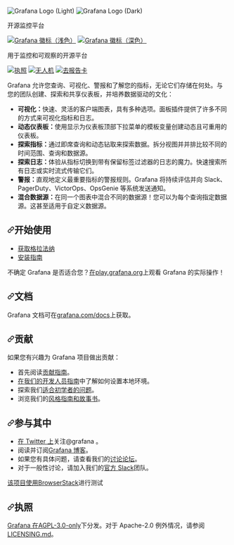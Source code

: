 ![Grafana Logo (Light)](docs/logo-horizontal.png#gh-light-mode-only)
![Grafana Logo (Dark)](docs/logo-horizontal-dark.png#gh-dark-mode-only)

开源监控平台

<div class="Box-sc-g0xbh4-0 bJMeLZ js-snippet-clipboard-copy-unpositioned" data-hpc="true"><article class="markdown-body entry-content container-lg" itemprop="text"><p dir="auto"><a target="_blank" rel="noopener noreferrer" href="/grafana/grafana/blob/main/docs/logo-horizontal.png#gh-light-mode-only"><img src="/grafana/grafana/raw/main/docs/logo-horizontal.png#gh-light-mode-only" alt="Grafana 徽标（浅色）" style="max-width: 100%;"></a>
<a target="_blank" rel="noopener noreferrer" href="/grafana/grafana/blob/main/docs/logo-horizontal-dark.png#gh-dark-mode-only"><img src="/grafana/grafana/raw/main/docs/logo-horizontal-dark.png#gh-dark-mode-only" alt="Grafana 徽标（深色）" style="max-width: 100%;"></a></p>
<p dir="auto"><font style="vertical-align: inherit;"><font style="vertical-align: inherit;">用于监控和可观察的开源平台</font></font></p>
<p dir="auto"><a href="/grafana/grafana/blob/main/LICENSE"><img src="https://camo.githubusercontent.com/44294b21aa86c80aca4ebfaa74783620751aa769ae74fae4f021f0fe3548a574/68747470733a2f2f696d672e736869656c64732e696f2f6769746875622f6c6963656e73652f67726166616e612f67726166616e61" alt="执照" data-canonical-src="https://img.shields.io/github/license/grafana/grafana" style="max-width: 100%;"></a>
<a href="https://drone.grafana.net/grafana/grafana" rel="nofollow"><img src="https://camo.githubusercontent.com/e4b6ed2b91671beb08aca433128de2f0eadb2044e2a0b7ca4348dcb8b8ab4fc1/68747470733a2f2f64726f6e652e67726166616e612e6e65742f6170692f6261646765732f67726166616e612f67726166616e612f7374617475732e737667" alt="无人机" data-canonical-src="https://drone.grafana.net/api/badges/grafana/grafana/status.svg" style="max-width: 100%;"></a>
<a href="https://goreportcard.com/report/github.com/grafana/grafana" rel="nofollow"><img src="https://camo.githubusercontent.com/1b9e7e3a60dbd2bca2377c8facf4162f3214fc80108a97a1d0d4fa2fdd995077/68747470733a2f2f676f7265706f7274636172642e636f6d2f62616467652f6769746875622e636f6d2f67726166616e612f67726166616e61" alt="去报告卡" data-canonical-src="https://goreportcard.com/badge/github.com/grafana/grafana" style="max-width: 100%;"></a></p>
<p dir="auto"><font style="vertical-align: inherit;"><font style="vertical-align: inherit;">Grafana 允许您查询、可视化、警报和了解您的指标，无论它们存储在何处。</font><font style="vertical-align: inherit;">与您的团队创建、探索和共享仪表板，并培养数据驱动的文化：</font></font></p>
<ul dir="auto">
<li><strong><font style="vertical-align: inherit;"><font style="vertical-align: inherit;">可视化：</font></font></strong><font style="vertical-align: inherit;"><font style="vertical-align: inherit;">快速、灵活的客户端图表，具有多种选项。</font><font style="vertical-align: inherit;">面板插件提供了许多不同的方式来可视化指标和日志。</font></font></li>
<li><strong><font style="vertical-align: inherit;"><font style="vertical-align: inherit;">动态仪表板：</font></font></strong><font style="vertical-align: inherit;"><font style="vertical-align: inherit;">使用显示为仪表板顶部下拉菜单的模板变量创建动态且可重用的仪表板。</font></font></li>
<li><strong><font style="vertical-align: inherit;"><font style="vertical-align: inherit;">探索指标：</font></font></strong><font style="vertical-align: inherit;"><font style="vertical-align: inherit;">通过即席查询和动态钻取来探索数据。</font><font style="vertical-align: inherit;">拆分视图并并排比较不同的时间范围、查询和数据源。</font></font></li>
<li><strong><font style="vertical-align: inherit;"><font style="vertical-align: inherit;">探索日志：</font></font></strong><font style="vertical-align: inherit;"><font style="vertical-align: inherit;">体验从指标切换到带有保留标签过滤器的日志的魔力。</font><font style="vertical-align: inherit;">快速搜索所有日志或实时流式传输它们。</font></font></li>
<li><strong><font style="vertical-align: inherit;"><font style="vertical-align: inherit;">警报：</font></font></strong><font style="vertical-align: inherit;"><font style="vertical-align: inherit;">直观地定义最重要指标的警报规则。</font><font style="vertical-align: inherit;">Grafana 将持续评估并向 Slack、PagerDuty、VictorOps、OpsGenie 等系统发送通知。</font></font></li>
<li><strong><font style="vertical-align: inherit;"><font style="vertical-align: inherit;">混合数据源：</font></font></strong><font style="vertical-align: inherit;"><font style="vertical-align: inherit;">在同一个图表中混合不同的数据源！</font><font style="vertical-align: inherit;">您可以为每个查询指定数据源。</font><font style="vertical-align: inherit;">这甚至适用于自定义数据源。</font></font></li>
</ul>
<h2 tabindex="-1" dir="auto"><a id="user-content-get-started" class="anchor" aria-hidden="true" tabindex="-1" href="#get-started"><svg class="octicon octicon-link" viewBox="0 0 16 16" version="1.1" width="16" height="16" aria-hidden="true"><path d="m7.775 3.275 1.25-1.25a3.5 3.5 0 1 1 4.95 4.95l-2.5 2.5a3.5 3.5 0 0 1-4.95 0 .751.751 0 0 1 .018-1.042.751.751 0 0 1 1.042-.018 1.998 1.998 0 0 0 2.83 0l2.5-2.5a2.002 2.002 0 0 0-2.83-2.83l-1.25 1.25a.751.751 0 0 1-1.042-.018.751.751 0 0 1-.018-1.042Zm-4.69 9.64a1.998 1.998 0 0 0 2.83 0l1.25-1.25a.751.751 0 0 1 1.042.018.751.751 0 0 1 .018 1.042l-1.25 1.25a3.5 3.5 0 1 1-4.95-4.95l2.5-2.5a3.5 3.5 0 0 1 4.95 0 .751.751 0 0 1-.018 1.042.751.751 0 0 1-1.042.018 1.998 1.998 0 0 0-2.83 0l-2.5 2.5a1.998 1.998 0 0 0 0 2.83Z"></path></svg></a><font style="vertical-align: inherit;"><font style="vertical-align: inherit;">开始使用</font></font></h2>
<ul dir="auto">
<li><a href="https://grafana.com/get" rel="nofollow"><font style="vertical-align: inherit;"><font style="vertical-align: inherit;">获取格拉法纳</font></font></a></li>
<li><a href="https://grafana.com/docs/grafana/latest/setup-grafana/installation/" rel="nofollow"><font style="vertical-align: inherit;"><font style="vertical-align: inherit;">安装指南</font></font></a></li>
</ul>
<p dir="auto"><font style="vertical-align: inherit;"><font style="vertical-align: inherit;">不确定 Grafana 是否适合您？</font></font><a href="https://play.grafana.org/" rel="nofollow"><font style="vertical-align: inherit;"><font style="vertical-align: inherit;">在play.grafana.org</font></font></a><font style="vertical-align: inherit;"><font style="vertical-align: inherit;">上观看 Grafana 的实际操作</font><font style="vertical-align: inherit;">！</font></font></p>
<h2 tabindex="-1" dir="auto"><a id="user-content-documentation" class="anchor" aria-hidden="true" tabindex="-1" href="#documentation"><svg class="octicon octicon-link" viewBox="0 0 16 16" version="1.1" width="16" height="16" aria-hidden="true"><path d="m7.775 3.275 1.25-1.25a3.5 3.5 0 1 1 4.95 4.95l-2.5 2.5a3.5 3.5 0 0 1-4.95 0 .751.751 0 0 1 .018-1.042.751.751 0 0 1 1.042-.018 1.998 1.998 0 0 0 2.83 0l2.5-2.5a2.002 2.002 0 0 0-2.83-2.83l-1.25 1.25a.751.751 0 0 1-1.042-.018.751.751 0 0 1-.018-1.042Zm-4.69 9.64a1.998 1.998 0 0 0 2.83 0l1.25-1.25a.751.751 0 0 1 1.042.018.751.751 0 0 1 .018 1.042l-1.25 1.25a3.5 3.5 0 1 1-4.95-4.95l2.5-2.5a3.5 3.5 0 0 1 4.95 0 .751.751 0 0 1-.018 1.042.751.751 0 0 1-1.042.018 1.998 1.998 0 0 0-2.83 0l-2.5 2.5a1.998 1.998 0 0 0 0 2.83Z"></path></svg></a><font style="vertical-align: inherit;"><font style="vertical-align: inherit;">文档</font></font></h2>
<p dir="auto"><font style="vertical-align: inherit;"><font style="vertical-align: inherit;">Grafana 文档可在</font></font><a href="https://grafana.com/docs/" rel="nofollow"><font style="vertical-align: inherit;"><font style="vertical-align: inherit;">grafana.com/docs</font></font></a><font style="vertical-align: inherit;"><font style="vertical-align: inherit;">上获取。</font></font></p>
<h2 tabindex="-1" dir="auto"><a id="user-content-contributing" class="anchor" aria-hidden="true" tabindex="-1" href="#contributing"><svg class="octicon octicon-link" viewBox="0 0 16 16" version="1.1" width="16" height="16" aria-hidden="true"><path d="m7.775 3.275 1.25-1.25a3.5 3.5 0 1 1 4.95 4.95l-2.5 2.5a3.5 3.5 0 0 1-4.95 0 .751.751 0 0 1 .018-1.042.751.751 0 0 1 1.042-.018 1.998 1.998 0 0 0 2.83 0l2.5-2.5a2.002 2.002 0 0 0-2.83-2.83l-1.25 1.25a.751.751 0 0 1-1.042-.018.751.751 0 0 1-.018-1.042Zm-4.69 9.64a1.998 1.998 0 0 0 2.83 0l1.25-1.25a.751.751 0 0 1 1.042.018.751.751 0 0 1 .018 1.042l-1.25 1.25a3.5 3.5 0 1 1-4.95-4.95l2.5-2.5a3.5 3.5 0 0 1 4.95 0 .751.751 0 0 1-.018 1.042.751.751 0 0 1-1.042.018 1.998 1.998 0 0 0-2.83 0l-2.5 2.5a1.998 1.998 0 0 0 0 2.83Z"></path></svg></a><font style="vertical-align: inherit;"><font style="vertical-align: inherit;">贡献</font></font></h2>
<p dir="auto"><font style="vertical-align: inherit;"><font style="vertical-align: inherit;">如果您有兴趣为 Grafana 项目做出贡献：</font></font></p>
<ul dir="auto">
<li><font style="vertical-align: inherit;"><font style="vertical-align: inherit;">首先阅读</font></font><a href="https://github.com/grafana/grafana/blob/HEAD/CONTRIBUTING.md"><font style="vertical-align: inherit;"><font style="vertical-align: inherit;">贡献指南</font></font></a><font style="vertical-align: inherit;"><font style="vertical-align: inherit;">。</font></font></li>
<li><font style="vertical-align: inherit;"></font><a href="https://github.com/grafana/grafana/blob/HEAD/contribute/developer-guide.md"><font style="vertical-align: inherit;"><font style="vertical-align: inherit;">在我们的开发人员指南</font></font></a><font style="vertical-align: inherit;"><font style="vertical-align: inherit;">中了解如何设置本地环境</font><font style="vertical-align: inherit;">。</font></font></li>
<li><font style="vertical-align: inherit;"><font style="vertical-align: inherit;">探索我们</font></font><a href="https://github.com/grafana/grafana/issues?q=is%3Aopen+is%3Aissue+label%3A%22beginner+friendly%22"><font style="vertical-align: inherit;"><font style="vertical-align: inherit;">适合初学者的问题</font></font></a><font style="vertical-align: inherit;"><font style="vertical-align: inherit;">。</font></font></li>
<li><font style="vertical-align: inherit;"><font style="vertical-align: inherit;">浏览我们的</font></font><a href="https://developers.grafana.com/ui/latest/index.html" rel="nofollow"><font style="vertical-align: inherit;"><font style="vertical-align: inherit;">风格指南和故事书</font></font></a><font style="vertical-align: inherit;"><font style="vertical-align: inherit;">。</font></font></li>
</ul>
<h2 tabindex="-1" dir="auto"><a id="user-content-get-involved" class="anchor" aria-hidden="true" tabindex="-1" href="#get-involved"><svg class="octicon octicon-link" viewBox="0 0 16 16" version="1.1" width="16" height="16" aria-hidden="true"><path d="m7.775 3.275 1.25-1.25a3.5 3.5 0 1 1 4.95 4.95l-2.5 2.5a3.5 3.5 0 0 1-4.95 0 .751.751 0 0 1 .018-1.042.751.751 0 0 1 1.042-.018 1.998 1.998 0 0 0 2.83 0l2.5-2.5a2.002 2.002 0 0 0-2.83-2.83l-1.25 1.25a.751.751 0 0 1-1.042-.018.751.751 0 0 1-.018-1.042Zm-4.69 9.64a1.998 1.998 0 0 0 2.83 0l1.25-1.25a.751.751 0 0 1 1.042.018.751.751 0 0 1 .018 1.042l-1.25 1.25a3.5 3.5 0 1 1-4.95-4.95l2.5-2.5a3.5 3.5 0 0 1 4.95 0 .751.751 0 0 1-.018 1.042.751.751 0 0 1-1.042.018 1.998 1.998 0 0 0-2.83 0l-2.5 2.5a1.998 1.998 0 0 0 0 2.83Z"></path></svg></a><font style="vertical-align: inherit;"><font style="vertical-align: inherit;">参与其中</font></font></h2>
<ul dir="auto">
<li><font style="vertical-align: inherit;"></font><a href="https://twitter.com/grafana/" rel="nofollow"><font style="vertical-align: inherit;"><font style="vertical-align: inherit;">在 Twitter 上</font></font></a><font style="vertical-align: inherit;"><font style="vertical-align: inherit;">关注@grafana </font><font style="vertical-align: inherit;">。</font></font></li>
<li><font style="vertical-align: inherit;"><font style="vertical-align: inherit;">阅读并订阅</font></font><a href="https://grafana.com/blog/" rel="nofollow"><font style="vertical-align: inherit;"><font style="vertical-align: inherit;">Grafana 博客</font></font></a><font style="vertical-align: inherit;"><font style="vertical-align: inherit;">。</font></font></li>
<li><font style="vertical-align: inherit;"><font style="vertical-align: inherit;">如果您有具体问题，请查看我们的</font></font><a href="https://community.grafana.com/" rel="nofollow"><font style="vertical-align: inherit;"><font style="vertical-align: inherit;">讨论论坛</font></font></a><font style="vertical-align: inherit;"><font style="vertical-align: inherit;">。</font></font></li>
<li><font style="vertical-align: inherit;"><font style="vertical-align: inherit;">对于一般性讨论，请加入我们的</font></font><a href="https://slack.grafana.com" rel="nofollow"><font style="vertical-align: inherit;"><font style="vertical-align: inherit;">官方 Slack</font></font></a><font style="vertical-align: inherit;"><font style="vertical-align: inherit;">团队。</font></font></li>
</ul>
<p dir="auto"><font style="vertical-align: inherit;"><a href="https://www.browserstack.com/" rel="nofollow"><font style="vertical-align: inherit;">该项目使用BrowserStack</font></a><font style="vertical-align: inherit;">进行测试</font></font><a href="https://www.browserstack.com/" rel="nofollow"><font style="vertical-align: inherit;"></font></a></p>
<h2 tabindex="-1" dir="auto"><a id="user-content-license" class="anchor" aria-hidden="true" tabindex="-1" href="#license"><svg class="octicon octicon-link" viewBox="0 0 16 16" version="1.1" width="16" height="16" aria-hidden="true"><path d="m7.775 3.275 1.25-1.25a3.5 3.5 0 1 1 4.95 4.95l-2.5 2.5a3.5 3.5 0 0 1-4.95 0 .751.751 0 0 1 .018-1.042.751.751 0 0 1 1.042-.018 1.998 1.998 0 0 0 2.83 0l2.5-2.5a2.002 2.002 0 0 0-2.83-2.83l-1.25 1.25a.751.751 0 0 1-1.042-.018.751.751 0 0 1-.018-1.042Zm-4.69 9.64a1.998 1.998 0 0 0 2.83 0l1.25-1.25a.751.751 0 0 1 1.042.018.751.751 0 0 1 .018 1.042l-1.25 1.25a3.5 3.5 0 1 1-4.95-4.95l2.5-2.5a3.5 3.5 0 0 1 4.95 0 .751.751 0 0 1-.018 1.042.751.751 0 0 1-1.042.018 1.998 1.998 0 0 0-2.83 0l-2.5 2.5a1.998 1.998 0 0 0 0 2.83Z"></path></svg></a><font style="vertical-align: inherit;"><font style="vertical-align: inherit;">执照</font></font></h2>
<p dir="auto"><font style="vertical-align: inherit;"></font><a href="/grafana/grafana/blob/main/LICENSE"><font style="vertical-align: inherit;"><font style="vertical-align: inherit;">Grafana 在AGPL-3.0-only</font></font></a><font style="vertical-align: inherit;"><font style="vertical-align: inherit;">下分发</font><font style="vertical-align: inherit;">。</font><font style="vertical-align: inherit;">对于 Apache-2.0 例外情况，请参阅</font></font><a href="https://github.com/grafana/grafana/blob/HEAD/LICENSING.md"><font style="vertical-align: inherit;"><font style="vertical-align: inherit;">LICENSING.md</font></font></a><font style="vertical-align: inherit;"><font style="vertical-align: inherit;">。</font></font></p>
</article></div>
